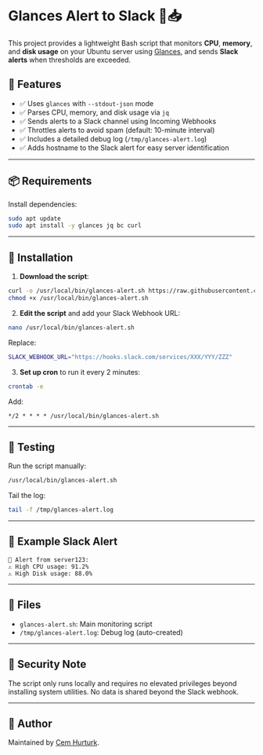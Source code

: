 # Glances Alert to Slack 🚨📥️

This project provides a lightweight Bash script that monitors **CPU**, **memory**, and **disk usage** on your Ubuntu server using [Glances](https://github.com/nicolargo/glances), and sends **Slack alerts** when thresholds are exceeded.

## 🔧 Features

* ✅ Uses `glances` with `--stdout-json` mode
* ✅ Parses CPU, memory, and disk usage via `jq`
* ✅ Sends alerts to a Slack channel using Incoming Webhooks
* ✅ Throttles alerts to avoid spam (default: 10-minute interval)
* ✅ Includes a detailed debug log (`/tmp/glances-alert.log`)
* ✅ Adds hostname to the Slack alert for easy server identification

---

## 📦 Requirements

Install dependencies:

```bash
sudo apt update
sudo apt install -y glances jq bc curl
```

---

## 🚀 Installation

1. **Download the script**:

```bash
curl -o /usr/local/bin/glances-alert.sh https://raw.githubusercontent.com/cemhurturk/glances-alert-to-slack/refs/heads/main/glances-alert.sh
chmod +x /usr/local/bin/glances-alert.sh
```

2. **Edit the script** and add your Slack Webhook URL:

```bash
nano /usr/local/bin/glances-alert.sh
```

Replace:

```bash
SLACK_WEBHOOK_URL="https://hooks.slack.com/services/XXX/YYY/ZZZ"
```

3. **Set up cron** to run it every 2 minutes:

```bash
crontab -e
```

Add:

```cron
*/2 * * * * /usr/local/bin/glances-alert.sh
```

---

## 🧪 Testing

Run the script manually:

```bash
/usr/local/bin/glances-alert.sh
```

Tail the log:

```bash
tail -f /tmp/glances-alert.log
```

---

## 📜 Example Slack Alert

```
🚨 Alert from server123:
⚠️ High CPU usage: 91.2%
⚠️ High Disk usage: 88.0%
```

---

## 📂 Files

* `glances-alert.sh`: Main monitoring script
* `/tmp/glances-alert.log`: Debug log (auto-created)

---

## 🔐 Security Note

The script only runs locally and requires no elevated privileges beyond installing system utilities. No data is shared beyond the Slack webhook.

---

## 👤 Author

Maintained by [Cem Hurturk](https://github.com/cemhurturk).

